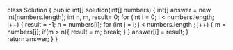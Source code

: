 class Solution {
    public int[] solution(int[] numbers) {
        int[] answer = new int[numbers.length];
        int n, m, result= 0;
        for (int i = 0; i < numbers.length; i++) {
            result =  -1;
            n = numbers[i];
            for (int j = i; j < numbers.length ; j++) {
                m = numbers[j];
                if(m > n){
                    result = m;
                    break;
                }
            }
            answer[i] = result;
        }        
        return answer;
    }
}
